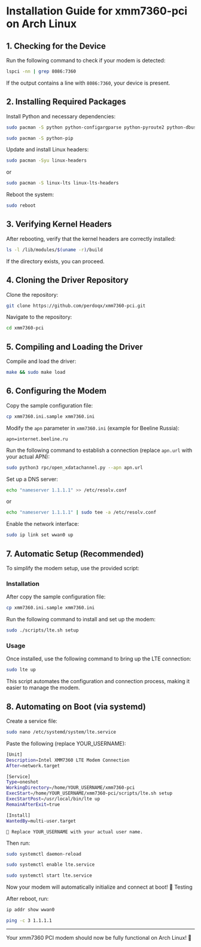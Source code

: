 # Installation Guide for xmm7360-pci on Arch Linux

## 1. Checking for the Device

Run the following command to check if your modem is detected:

```sh
lspci -nn | grep 8086:7360
```

If the output contains a line with `8086:7360`, your device is present.

## 2. Installing Required Packages

Install Python and necessary dependencies:

```sh
sudo pacman -S python python-configargparse python-pyroute2 python-dbus
```

```sh
sudo pacman -S python-pip
```

Update and install Linux headers:

```sh
sudo pacman -Syu linux-headers
```
or
```sh
sudo pacman -S linux-lts linux-lts-headers
```

Reboot the system:

```sh
sudo reboot
```

## 3. Verifying Kernel Headers

After rebooting, verify that the kernel headers are correctly installed:

```sh
ls -l /lib/modules/$(uname -r)/build
```

If the directory exists, you can proceed.

## 4. Cloning the Driver Repository

Clone the repository:

```sh
git clone https://github.com/perdoqx/xmm7360-pci.git
```

Navigate to the repository:

```sh
cd xmm7360-pci
```

## 5. Compiling and Loading the Driver

Compile and load the driver:

```sh
make && sudo make load
```

## 6. Configuring the Modem

Copy the sample configuration file:

```sh
cp xmm7360.ini.sample xmm7360.ini
```

Modify the `apn` parameter in `xmm7360.ini` (example for Beeline Russia):


```
apn=internet.beeline.ru

```

Run the following command to establish a connection (replace `apn.url` with your actual APN):

```sh
sudo python3 rpc/open_xdatachannel.py --apn apn.url
```

Set up a DNS server:

```sh
echo "nameserver 1.1.1.1" >> /etc/resolv.conf
```
or
```sh
echo "nameserver 1.1.1.1" | sudo tee -a /etc/resolv.conf
```

Enable the network interface:

```sh
sudo ip link set wwan0 up
```

## 7. Automatic Setup (Recommended)

To simplify the modem setup, use the provided script:
### Installation
After copy the sample configuration file:

```sh
cp xmm7360.ini.sample xmm7360.ini
```

Run the following command to install and set up the modem:

```sh
sudo ./scripts/lte.sh setup
```

### Usage
Once installed, use the following command to bring up the LTE connection:

```sh
sudo lte up
```

This script automates the configuration and connection process, making it easier to manage the modem.

## 8. Automating on Boot (via systemd)

Create a service file:
```sh
sudo nano /etc/systemd/system/lte.service
```

Paste the following (replace YOUR_USERNAME):
```sh
[Unit]
Description=Intel XMM7360 LTE Modem Connection
After=network.target

[Service]
Type=oneshot
WorkingDirectory=/home/YOUR_USERNAME/xmm7360-pci
ExecStart=/home/YOUR_USERNAME/xmm7360-pci/scripts/lte.sh setup
ExecStartPost=/usr/local/bin/lte up
RemainAfterExit=true

[Install]
WantedBy=multi-user.target
```

    📝 Replace YOUR_USERNAME with your actual user name.

Then run:
```sh
sudo systemctl daemon-reload
```
```sh
sudo systemctl enable lte.service
```
```sh
sudo systemctl start lte.service
```

Now your modem will automatically initialize and connect at boot!
🧪 Testing

After reboot, run:
```sh
ip addr show wwan0
```
```sh
ping -c 3 1.1.1.1
```
---
Your xmm7360 PCI modem should now be fully functional on Arch Linux! 🚀
